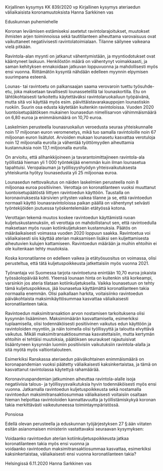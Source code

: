 Kirjallinen kysymys KK 839/2020 vp
Kirjallinen kysymys ateriaedun väliaikaisista koronamuutoksista
Hanna Sarkkinen vas

Eduskunnan puhemiehelle

Koronan leviämisen estämiseksi asetetut ravintolarajoitukset, muutokset ihmisten arjen toiminnoissa sekä tautitilanteen aiheuttama varovaisuus ovat vaikuttaneet negatiivisesti ravintolatoimialaan. Tilanne säilynee vaikeana vielä pitkään.

Ravintola-alan myynti on jatkanut vähentymistään, ja myyntiodotukset ovat kääntyneet laskuun. Henkilöstön määrä on vähentynyt voimakkaasti, ja saman kehityksen ennakoidaan jatkuvan loppuvuonna ja mahdollisesti myös ensi vuonna. Riittämätön kysyntä nähdään edelleen myynnin elpymisen suurimpana esteenä.

Lounas- tai ravintoetu on palkansaajan saama verovaroin tuettu työsuhde-etu, joka maksetaan tavallisesti lounassetelillä tai lounaskortilla. Etu on lähtökohtaisesti tarkoitettu käytettäväksi ravintolaruokailuun työpäivänä, mutta sitä voi käyttää myös esim. päivittäistavarakauppojen lounastiskin ruokiin. Suurin osa edusta käytetään kuitenkin ravintoloissa. Vuoden 2020 luontoisetupäätöksen mukainen lounasedun nimellisarvon vähimmäismäärä on 6,80 euroa ja enimmäismäärä on 10,70 euroa.

Laskelmien perusteella lounasruokailun veroedusta seuraa yhteiskunnalle noin 17 miljoonan euron veromenetys, mikä tuo samalla ravintoloille noin 67 miljoonan euron lisätulot. Arvioiden mukaan lounasetu kasvattaa verotuloja noin 12 miljoonalla eurolla  ja  vähentää  työttömyyden aiheuttamia kustannuksia noin 13,1 miljoonalla eurolla.  

On arvioitu, että alihankkijoineen ja tavarantoimittajineen ravintola-ala työllistää hieman yli 1 000 työntekijää enemmän kuin ilman lounasetua tapahtuisi. Veropalauman ja työllisyyshyödyn yhteisvaikutuksesta yhteiskunta hyötyy lounasedusta yli 25 miljoonaa euroa.

Lounasedun nettovaikutus on näiden laskelmien perusteella noin 8 miljoonaa euroa positiivinen. Verottaja on koronatilanteen vuoksi muuttanut luontoisetupäätöstä liittyen ravintoedun käyttöön. Taustalla on koronaviruksesta kärsivien yritysten vaikea tilanne ja se, että ravintoedun normaali käyttö lounasravintoloissa paikan päällä on vähentynyt selvästi työntekijöiden joutuessa työskentelemään etätyössä kotona.  

Verottajan tekemä muutos koskee ravintoedun käyttämistä ruoan kuljetuskustannuksiin, eli verottaja on mahdollistanut sen, että ravintoedulla maksetaan myös ruuan kotiinkuljetuksen kustannuksia. Päätös on määräaikaisesti voimassa vuoden 2020 loppuun saakka. Ravintoetua voi väliaikaisesti siis käyttää aterian maksamisen lisäksi sen kuljettamisesta aiheutuvien kulujen kattamiseen. Ravintoedun määrään ja muihin ehtoihin ei ole kuitenkaan tehty muutoksia.  

Koska koronatilanne on edelleen vaikea ja etätyösuositus on voimassa, olisi perusteltua, että tätä kuljetuspoikkeusta jatkettaisiin myös vuonna 2021.

Työnantaja voi Suomessa tarjota ravintoetuna enintään 10,70 euroa jokaista työssäolopäivää kohti. Yleensä lounaan hinta on kuitenkin sitä korkeampi, varsinkin jos ateria tilataan kotiinkuljetuksella. Vaikka lounasetuun on tehty tämä kuljetuspoikkeus, jää lounasetua käyttämättä koronatilanteen takia normaalia enemmän. Olisi paikallaan harkita, voitaisiinko ravintoedun päiväkohtaista maksimikäyttösummaa kasvattaa väliaikaisesti koronatilanteen takia.  

Ravintoedun maksimitransaktion arvon nostamisen tarkoituksena olisi kysynnän lisääminen. Maksimimäärän kasvattamisella, esimerkiksi tuplaamisella, olisi todennäköisesti positiivinen vaikutus edun käyttöön ja ravintoloiden myyntiin, ja näin toimella olisi työllisyyttä ja taloutta elvyttävä vaikutus. Mikäli maksimitransaktiosummaa kasvatettaisiin, mutta kertymän ehtoihin ei tehtäisi muutoksia, päätöksen seuraukset rajautuisivat lisääntyneen kysynnän luomiin positiivisiin vaikutuksiin ravintola-alalla ja sitä myötä myös valtiontalouteen.  

Esimerkiksi Ranskassa ateriaedun päiväkohtainen enimmäismäärä on koronapandemian vuoksi päätetty väliaikaisesti kaksinkertaistaa, ja tämä on kasvattanut ravintolassa käytettyä rahamäärää.  

Koronaviruspandemian jatkuminen aiheuttaa ravintola-alalle isoja negatiivisia talous- ja työllisyysvaikutuksia hyvin todennäköisesti myös ensi vuonna. Jatkamalla ravintoedun kuljetuspoikkeusta sekä nostamalla ravintoedun maksimitransaktiosummaa väliaikaisesti voitaisiin osaltaan hieman helpottaa ravintoloiden kannattavuutta ja työllistämiskykyä koronan takia merkittävästi vaikeutuneessa toimintaympäristössä.  

Ponsiosa

Edellä olevan perusteella ja eduskunnan työjärjestyksen 27 §:ään viitaten esitän asianomaisen ministerin vastattavaksi seuraavan kysymyksen:

Voidaanko ravintoedun aterian kotiinkuljetuspoikkeusta jatkaa koronatilanteen takia myös ensi vuonna ja  
voidaanko ravintoedun maksimitransaktiosummaa kasvattaa, esimerkiksi kaksinkertaistaa, väliaikaisesti ensi vuonna koronatilanteen takia?

Helsingissä 6.11.2020
Hanna Sarkkinen vas
